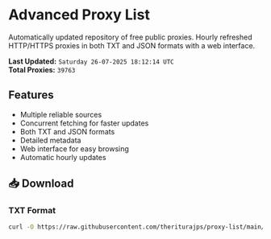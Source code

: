 # Advanced Proxy List

Automatically updated repository of free public proxies. Hourly refreshed HTTP/HTTPS proxies in both TXT and JSON formats with a web interface.

**Last Updated:** `Saturday 26-07-2025 18:12:14 UTC`  
**Total Proxies:** `39763`

## Features
- Multiple reliable sources
- Concurrent fetching for faster updates
- Both TXT and JSON formats
- Detailed metadata
- Web interface for easy browsing
- Automatic hourly updates

## 📥 Download

### TXT Format
```bash
curl -O https://raw.githubusercontent.com/theriturajps/proxy-list/main/proxies.txt